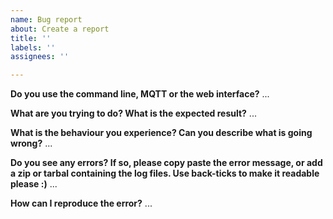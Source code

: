 ```yaml
---
name: Bug report
about: Create a report
title: ''
labels: ''
assignees: ''

---
```


**Do you use the command line, MQTT or the web interface?**
...


**What are you trying to do? What is the expected result?**
...


**What is the behaviour you experience? Can you describe what is going wrong?**
...


**Do you see any errors? If so, please copy paste the error message, or add a zip or tarbal containing the log files. Use back-ticks to make it readable please :)**
...


**How can I reproduce the error?**
...
